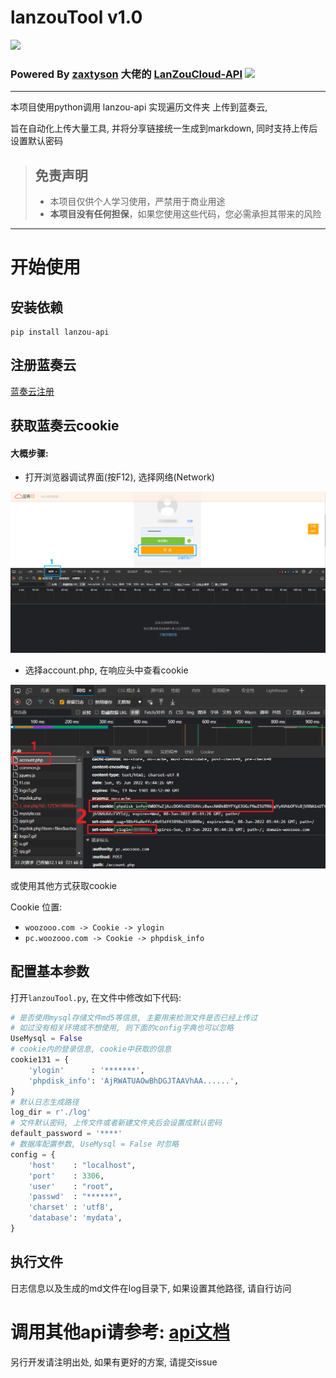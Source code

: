 # lanzouTool v1.0

<img src="https://pc.woozooo.com/img/logo2.gif" width="200">

### Powered By [zaxtyson](https://github.com/zaxtyson) 大佬的 [LanZouCloud-API](https://github.com/zaxtyson/LanZouCloud-API) ![](https://camo.githubusercontent.com/78d53b4ac8106d2546d97b1f2248ce7e69b369b04dc23ae702e777ccd6d11dc3/68747470733a2f2f696d672e736869656c64732e696f2f6769746875622f762f72656c656173652f7a61787479736f6e2f4c616e5a6f75436c6f75642d4150492e7376673f6c6f676f3d69436c6f7564)

------

本项目使用python调用 lanzou-api 实现遍历文件夹 上传到蓝奏云,

旨在自动化上传大量工具, 并将分享链接统一生成到markdown, 同时支持上传后设置默认密码

> ## 免责声明
> - 本项目仅供个人学习使用，严禁用于商业用途
> - **本项目没有任何担保**，如果您使用这些代码，您必需承担其带来的风险

------

# 开始使用

## 安装依赖

```
pip install lanzou-api
```

## 注册蓝奏云

[蓝奏云注册](https://pc.woozooo.com/account.php?action=register)

## 获取蓝奏云cookie

#### 大概步骤:

- 打开浏览器调试界面(按F12), 选择网络(Network)

![](https://github.com/3181538941/lanzouTool/blob/main/pic/img.png)

- 选择account.php, 在响应头中查看cookie

![](https://github.com/3181538941/lanzouTool/blob/main/pic/login.png)

或使用其他方式获取cookie

Cookie 位置:

- `woozooo.com -> Cookie -> ylogin`
- `pc.woozooo.com -> Cookie -> phpdisk_info`

## 配置基本参数

打开`lanzouTool.py`, 在文件中修改如下代码:

```python
# 是否使用mysql存储文件md5等信息, 主要用来检测文件是否已经上传过
# 如过没有相关环境或不想使用, 则下面的config字典也可以忽略
UseMysql = False
# cookie内的登录信息, cookie中获取的信息
cookie131 = {
    'ylogin'      : '*******',
    'phpdisk_info': 'AjRWATUAOwBhDGJTAAVhAA......',
}
# 默认日志生成路径
log_dir = r'./log'
# 文件默认密码, 上传文件或者新建文件夹后会设置成默认密码
default_password = '****'
# 数据库配置参数, UseMysql = False 时忽略
config = {
    'host'    : "localhost",
    'port'    : 3306,
    'user'    : "root",
    'passwd'  : "******",
    'charset' : 'utf8',
    'database': 'mydata',
}
```

## 执行文件

日志信息以及生成的md文件在log目录下, 如果设置其他路径, 请自行访问

# 调用其他api请参考: [api文档](https://github.com/zaxtyson/LanZouCloud-API/wiki)

另行开发请注明出处, 如果有更好的方案, 请提交issue

